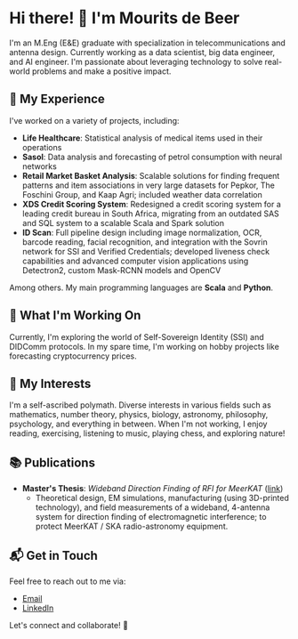 # Hi there! 👋 I'm Mourits de Beer

I'm an M.Eng (E&E) graduate with specialization in telecommunications and antenna design. Currently working as a data scientist, big data engineer, and AI engineer. I'm passionate about leveraging technology to solve real-world problems and make a positive impact.

## 🚀 My Experience

I've worked on a variety of projects, including:

- **Life Healthcare**: Statistical analysis of medical items used in their operations
- **Sasol**: Data analysis and forecasting of petrol consumption with neural networks
- **Retail Market Basket Analysis**: Scalable solutions for finding frequent patterns and item associations in very large datasets for Pepkor, The Foschini Group, and Kaap Agri; included weather data correlation
- **XDS Credit Scoring System**: Redesigned a credit scoring system for a leading credit bureau in South Africa, migrating from an outdated SAS and SQL system to a scalable Scala and Spark solution
- **ID Scan**: Full pipeline design including image normalization, OCR, barcode reading, facial recognition, and integration with the Sovrin network for SSI and Verified Credentials; developed liveness check capabilities and advanced computer vision applications using Detectron2, custom Mask-RCNN models and OpenCV

Among others. My main programming languages are **Scala** and **Python**.

## 🌱 What I'm Working On

Currently, I'm exploring the world of Self-Sovereign Identity (SSI) and DIDComm protocols. In my spare time, I'm working on hobby projects like forecasting cryptocurrency prices.

## 🎨 My Interests

I'm a self-ascribed polymath. Diverse interests in various fields such as mathematics, number theory, physics, biology, astronomy, philosophy, psychology, and everything in between. When I'm not working, I enjoy reading, exercising, listening to music, playing chess, and exploring nature!

## 📚 Publications

- **Master's Thesis**: *Wideband Direction Finding of RFI for MeerKAT* ([link](https://scholar.sun.ac.za/handle/10019.1/101179))
  - Theoretical design, EM simulations, manufacturing (using 3D-printed technology), and field measurements of a wideband, 4-antenna system for direction finding of electromagnetic interference; to protect MeerKAT / SKA radio-astronomy equipment.

## 📬 Get in Touch

Feel free to reach out to me via:

- [Email](mailto:ff137@proton.me)
- [LinkedIn](https://www.linkedin.com/in/mourits-de-beer-498b56246/)

Let's connect and collaborate! 🚀
